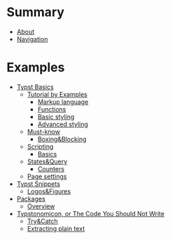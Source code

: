 # Summary

- [About](./about.md)
- [Navigation](./navigation.md)
# Examples
- [Typst Basics](./basics/README.md)
  - [Tutorial by Examples]()
    -  [Markup language](./basics/tutorial/markup.md)
    -  [Functions](./basics/tutorial/functions.md)
    -  [Basic styling](./basics/tutorial/basic_styling.md)
    -  [Advanced styling](./basics/tutorial/advanced_styling.md)
  - [Must-know](./basics/must_know/README.md)
    - [Boxing&Blocking](./basics/must_know/box_block.md)
  - [Scripting](./basics/scripting/README.md)
    - [Basics](./basics/scripting/basics.md)
  -  [States&Query](./basics/states/README.md)
     -  [Counters](./basics/states/counters.md)
  -  [Page settings]()
- [Typst Snippets]()
    - [Logos&Figures](./snippets/logos.md)
- [Packages](./packages/README.md)
    - [Overview]()
- [Typstonomicon, or The Code You Should Not Write]()
    - [Try&Catch](./typstonomicon/try_catch.md)
    - [Extracting plain text](./typstonomicon/extract_plain_text.md)